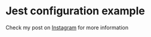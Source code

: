 # Jest configuration example

Check my post on [Instagram](https://www.instagram.com/p/CF8PgVis28k) for more information
